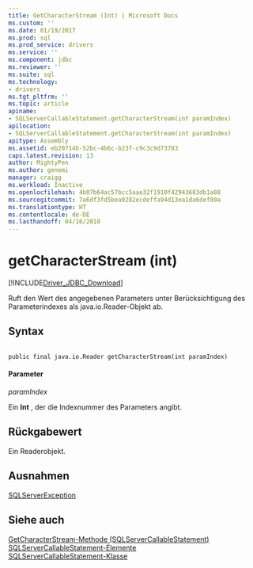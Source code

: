 ```yaml
---
title: GetCharacterStream (Int) | Microsoft Docs
ms.custom: ''
ms.date: 01/19/2017
ms.prod: sql
ms.prod_service: drivers
ms.service: ''
ms.component: jdbc
ms.reviewer: ''
ms.suite: sql
ms.technology:
- drivers
ms.tgt_pltfrm: ''
ms.topic: article
apiname:
- SQLServerCallableStatement.getCharacterStream(int paramIndex)
apilocation:
- SQLServerCallableStatement.getCharacterStream(int paramIndex)
apitype: Assembly
ms.assetid: eb20714b-52bc-4b6c-b23f-c9c3c9d73783
caps.latest.revision: 13
author: MightyPen
ms.author: genemi
manager: craigg
ms.workload: Inactive
ms.openlocfilehash: 4b07b64ac57bcc5aae32f1910f42943683db1a88
ms.sourcegitcommit: 7a6df3fd5bea9282ecdeffa94d13ea1da6def80a
ms.translationtype: HT
ms.contentlocale: de-DE
ms.lasthandoff: 04/16/2018
---
```

# <a name="getcharacterstream-int"></a>getCharacterStream (int)
[!INCLUDE[Driver_JDBC_Download](../../../includes/driver_jdbc_download.md)]

  Ruft den Wert des angegebenen Parameters unter Berücksichtigung des Parameterindexes als java.io.Reader-Objekt ab.  
  
## <a name="syntax"></a>Syntax  
  
```  
  
public final java.io.Reader getCharacterStream(int paramIndex)  
```  
  
#### <a name="parameters"></a>Parameter  
 *paramIndex*  
  
 Ein **Int** , der die Indexnummer des Parameters angibt.  
  
## <a name="return-value"></a>Rückgabewert  
 Ein Readerobjekt.  
  
## <a name="exceptions"></a>Ausnahmen  
 [SQLServerException](../../../connect/jdbc/reference/sqlserverexception-class.md)  
  
## <a name="see-also"></a>Siehe auch  
 [GetCharacterStream-Methode &#40;SQLServerCallableStatement&#41;](../../../connect/jdbc/reference/getcharacterstream-method-sqlservercallablestatement.md)   
 [SQLServerCallableStatement-Elemente](../../../connect/jdbc/reference/sqlservercallablestatement-members.md)   
 [SQLServerCallableStatement-Klasse](../../../connect/jdbc/reference/sqlservercallablestatement-class.md)  
  
  
